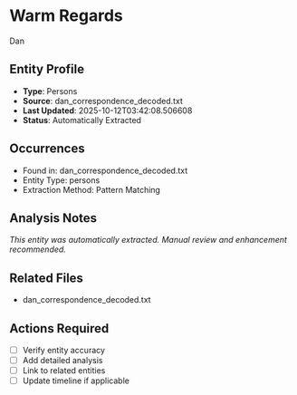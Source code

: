 # Warm Regards
Dan

## Entity Profile
- **Type**: Persons
- **Source**: dan_correspondence_decoded.txt
- **Last Updated**: 2025-10-12T03:42:08.506608
- **Status**: Automatically Extracted

## Occurrences
- Found in: dan_correspondence_decoded.txt
- Entity Type: persons
- Extraction Method: Pattern Matching

## Analysis Notes
*This entity was automatically extracted. Manual review and enhancement recommended.*

## Related Files
- dan_correspondence_decoded.txt

## Actions Required
- [ ] Verify entity accuracy
- [ ] Add detailed analysis
- [ ] Link to related entities
- [ ] Update timeline if applicable
